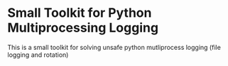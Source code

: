 # Small Toolkit for Python Multiprocessing Logging

This is a small toolkit for solving unsafe python mutliprocess logging (file logging and rotation)
